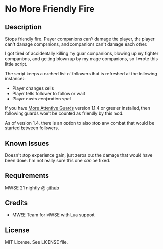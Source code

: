 # No More Friendly Fire #

## Description ##
Stops friendly fire. Player companions can't damage the player, the player can't damage companions, and companions can't damage each other.

I got tired of accidentally killing my guar companions, blowing up my fighter companions, and getting blown up by my mage companions, so I wrote this little script.

The script keeps a cached list of followers that is refreshed at the following instances:
* Player changes cells
* Player tells follower to follow or wait
* Player casts conjuration spell

If you have [More Attentive Guards](https://www.nexusmods.com/morrowind/mods/48622) version 1.1.4 or greater installed, then following guards won't be counted as friendly by this mod.

As of version 1.4, there is an option to also stop any combat that would be started between followers.

## Known Issues ##
Doesn't stop experience gain, just zeros out the damage that would have been done. I'm not really sure this one _can_ be fixed.

## Requirements ##
MWSE 2.1 nightly @ [github](https://github.com/MWSE/MWSE)

## Credits ##

* MWSE Team for MWSE with Lua support

## License ##

MIT License. See LICENSE file.
